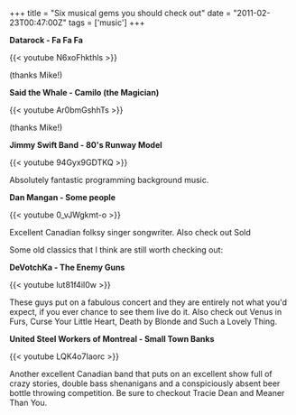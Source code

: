 +++
title = "Six musical gems you should check out"
date = "2011-02-23T00:47:00Z"
tags = ['music']
+++

**Datarock - Fa Fa Fa**



{{< youtube N6xoFhkthls >}}

(thanks Mike!)



**Said the Whale - Camilo (the Magician)**

{{< youtube Ar0bmGshhTs >}}

(thanks Mike!)



**Jimmy Swift Band - 80's Runway Model**

{{< youtube 94Gyx9GDTKQ >}}

Absolutely fantastic programming background music.



**Dan Mangan - Some people**

{{< youtube 0_vJWgkmt-o >}}

Excellent Canadian folksy singer songwriter. Also check out Sold



Some old classics that I think are still worth checking out:

**DeVotchKa - The Enemy Guns**

{{< youtube lut81f4iI0w >}}

These guys put on a fabulous concert and they are entirely not what you'd
expect, if you ever chance to see them live do it. Also check out Venus in
Furs, Curse Your Little Heart, Death by Blonde and Such a Lovely Thing.



**United Steel Workers of Montreal - Small Town Banks**

{{< youtube LQK4o7Iaorc >}}

Another excellent Canadian band that puts on an excellent show full of crazy
stories, double bass shenanigans and a conspiciously absent beer bottle
throwing competition. Be sure to checkout Tracie Dean and Meaner Than You.

